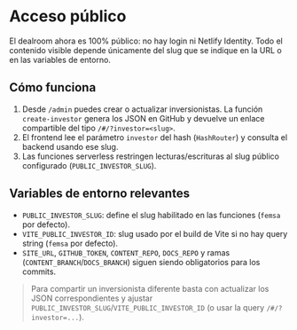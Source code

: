 # Acceso público

El dealroom ahora es 100% público: no hay login ni Netlify Identity. Todo el contenido visible depende únicamente del slug que se indique en la URL o en las variables de entorno.

## Cómo funciona

1. Desde `/admin` puedes crear o actualizar inversionistas. La función `create-investor` genera los JSON en GitHub y devuelve un enlace compartible del tipo `/#/?investor=<slug>`.
2. El frontend lee el parámetro `investor` del hash (`HashRouter`) y consulta el backend usando ese slug.
3. Las funciones serverless restringen lecturas/escrituras al slug público configurado (`PUBLIC_INVESTOR_SLUG`).

## Variables de entorno relevantes

- `PUBLIC_INVESTOR_SLUG`: define el slug habilitado en las funciones (`femsa` por defecto).
- `VITE_PUBLIC_INVESTOR_ID`: slug usado por el build de Vite si no hay query string (`femsa` por defecto).
- `SITE_URL`, `GITHUB_TOKEN`, `CONTENT_REPO`, `DOCS_REPO` y ramas (`CONTENT_BRANCH`/`DOCS_BRANCH`) siguen siendo obligatorios para los commits.

> Para compartir un inversionista diferente basta con actualizar los JSON correspondientes y ajustar `PUBLIC_INVESTOR_SLUG`/`VITE_PUBLIC_INVESTOR_ID` (o usar la query `/#/?investor=...`).
